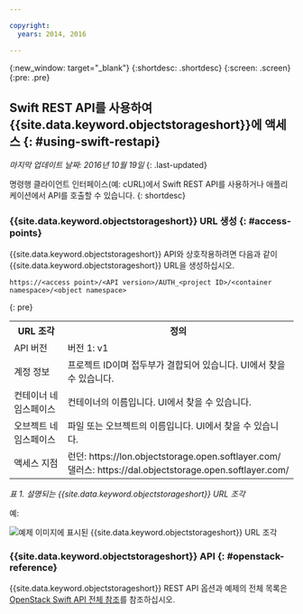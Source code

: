 ```yaml
---

copyright:
  years: 2014, 2016

---
```

{:new_window: target="_blank"}
{:shortdesc: .shortdesc}
{:screen: .screen}
{:pre: .pre}

## Swift REST API를 사용하여 {{site.data.keyword.objectstorageshort}}에 액세스 {: #using-swift-restapi}
*마지막 업데이트 날짜: 2016년 10월 19일*
{: .last-updated}

명령행 클라이언트 인터페이스(예: cURL)에서 Swift REST API를 사용하거나 애플리케이션에서 API를 호출할 수 있습니다.
{: shortdesc}

### {{site.data.keyword.objectstorageshort}} URL 생성 {: #access-points}

{{site.data.keyword.objectstorageshort}} API와 상호작용하려면 다음과 같이 {{site.data.keyword.objectstorageshort}} URL을 생성하십시오.
  ```
https://<access point>/<API version>/AUTH_<project ID>/<container namespace>/<object namespace>
  ```
  {: pre}

<table>
  <tr>
    <th> URL 조각 </th>
    <th> 정의 </th>
  </tr>
  <tr>
    <td> API 버전 </td>
    <td> 버전 1: v1 </td>
  </tr>
  <tr>
    <td> 계정 정보 </td>
    <td> 프로젝트 ID이며 접두부가 결합되어 있습니다. UI에서 찾을 수 있습니다. </td>
  </tr>
  <tr>
    <td> 컨테이너 네임스페이스 </td>
    <td> 컨테이너의 이름입니다. UI에서 찾을 수 있습니다. </td>
  </tr>
  <tr>
    <td> 오브젝트 네임스페이스 </td>
    <td> 파일 또는 오브젝트의 이름입니다. UI에서 찾을 수 있습니다. </td>
  </tr>
  <tr>
    <td> 액세스 지점</td>
    <td> 런던: https://lon.objectstorage.open.softlayer.com/
    <br> 댈러스: https://dal.objectstorage.open.softlayer.com/ </br> </td>
  </tr>
</table>

*표 1. 설명되는 {{site.data.keyword.objectstorageshort}} URL 조각*

예:

![예제 이미지에 표시된 {{site.data.keyword.objectstorageshort}} URL 조각](images/Swift_URL.png)


### {{site.data.keyword.objectstorageshort}} API {: #openstack-reference}

{{site.data.keyword.objectstorageshort}} REST API 옵션과 예제의 전체 목록은 [OpenStack Swift API 전체 참조](http://developer.openstack.org/api-ref-objectstorage-v1.html)를 참조하십시오. 
